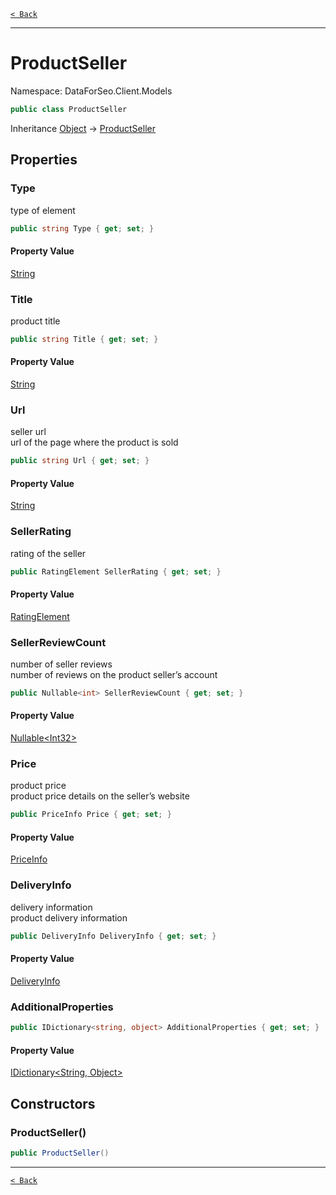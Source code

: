 [`< Back`](./)

---

# ProductSeller

Namespace: DataForSeo.Client.Models

```csharp
public class ProductSeller
```

Inheritance [Object](https://docs.microsoft.com/en-us/dotnet/api/system.object) → [ProductSeller](./dataforseo.client.models.productseller)

## Properties

### **Type**

type of element

```csharp
public string Type { get; set; }
```

#### Property Value

[String](https://docs.microsoft.com/en-us/dotnet/api/system.string)<br>

### **Title**

product title

```csharp
public string Title { get; set; }
```

#### Property Value

[String](https://docs.microsoft.com/en-us/dotnet/api/system.string)<br>

### **Url**

seller url
 <br>url of the page where the product is sold

```csharp
public string Url { get; set; }
```

#### Property Value

[String](https://docs.microsoft.com/en-us/dotnet/api/system.string)<br>

### **SellerRating**

rating of the seller

```csharp
public RatingElement SellerRating { get; set; }
```

#### Property Value

[RatingElement](./dataforseo.client.models.ratingelement)<br>

### **SellerReviewCount**

number of seller reviews
 <br>number of reviews on the product seller’s account

```csharp
public Nullable<int> SellerReviewCount { get; set; }
```

#### Property Value

[Nullable&lt;Int32&gt;](https://docs.microsoft.com/en-us/dotnet/api/system.nullable-1)<br>

### **Price**

product price
 <br>product price details on the seller’s website

```csharp
public PriceInfo Price { get; set; }
```

#### Property Value

[PriceInfo](./dataforseo.client.models.priceinfo)<br>

### **DeliveryInfo**

delivery information
 <br>product delivery information

```csharp
public DeliveryInfo DeliveryInfo { get; set; }
```

#### Property Value

[DeliveryInfo](./dataforseo.client.models.deliveryinfo)<br>

### **AdditionalProperties**

```csharp
public IDictionary<string, object> AdditionalProperties { get; set; }
```

#### Property Value

[IDictionary&lt;String, Object&gt;](https://docs.microsoft.com/en-us/dotnet/api/system.collections.generic.idictionary-2)<br>

## Constructors

### **ProductSeller()**

```csharp
public ProductSeller()
```

---

[`< Back`](./)
